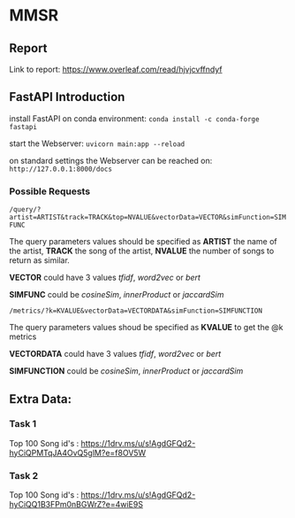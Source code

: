 # MMSR

## Report
Link to report: https://www.overleaf.com/read/hjvjcvffndyf


## FastAPI Introduction
install FastAPI on conda environment:
```conda install -c conda-forge fastapi```

start the Webserver:
```uvicorn main:app --reload```

on standard settings the Webserver can be reached on:
```http://127.0.0.1:8000/docs```

### Possible Requests 
```/query/?artist=ARTIST&track=TRACK&top=NVALUE&vectorData=VECTOR&simFunction=SIMFUNC```

The query parameters values should be specified as **ARTIST** the name of the artist,  **TRACK** the song of the artist, **NVALUE** the number of songs to return as similar.

**VECTOR** could have 3 values *tfidf*, *word2vec* or *bert*

**SIMFUNC** could be *cosineSim*, *innerProduct* or *jaccardSim*


```/metrics/?k=KVALUE&vectorData=VECTORDATA&simFunction=SIMFUNCTION```

The query parameters values shoud be specified as **KVALUE** to get the @k metrics

**VECTORDATA** could have 3 values *tfidf*, *word2vec* or *bert*

**SIMFUNCTION** could be *cosineSim*, *innerProduct* or *jaccardSim*

## Extra Data:
### Task 1
Top 100 Song id's : https://1drv.ms/u/s!AgdGFQd2-hyCiQPMTqJA4OvQ5glM?e=f8OV5W

### Task 2
Top 100 Song id's : https://1drv.ms/u/s!AgdGFQd2-hyCiQQ1B3FPm0nBGWrZ?e=4wiE9S
